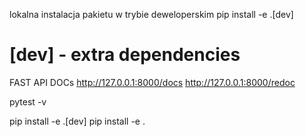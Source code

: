 lokalna instalacja pakietu w trybie deweloperskim 
pip install -e .[dev]
# [dev] - extra dependencies

FAST API DOCs
http://127.0.0.1:8000/docs
http://127.0.0.1:8000/redoc

pytest -v

pip install -e .[dev]
pip install -e . 
